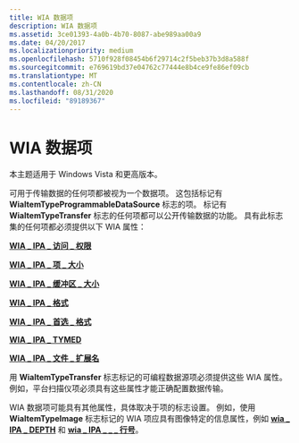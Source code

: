 ```yaml
---
title: WIA 数据项
description: WIA 数据项
ms.assetid: 3ce01393-4a0b-4b70-8087-abe989aa00a9
ms.date: 04/20/2017
ms.localizationpriority: medium
ms.openlocfilehash: 5710f928f08454b6f29714c2f5beb37b3d8a588f
ms.sourcegitcommit: e769619bd37e04762c77444e8b4ce9fe86ef09cb
ms.translationtype: MT
ms.contentlocale: zh-CN
ms.lasthandoff: 08/31/2020
ms.locfileid: "89189367"
---
```

# <a name="wia-data-item"></a>WIA 数据项





本主题适用于 Windows Vista 和更高版本。

可用于传输数据的任何项都被视为一个数据项。 这包括标记有 **WiaItemTypeProgrammableDataSource** 标志的项。 标记有 **WiaItemTypeTransfer** 标志的任何项都可以公开传输数据的功能。 具有此标志集的任何项都必须提供以下 WIA 属性：

[**WIA \_ IPA \_ 访问 \_ 权限**](./wia-ipa-access-rights.md)

[**WIA \_ IPA \_ 项 \_ 大小**](./wia-ipa-item-size.md)

[**WIA \_ IPA \_ 缓冲区 \_ 大小**](./wia-ipa-buffer-size.md)

[**WIA \_ IPA \_ 格式**](./wia-ipa-format.md)

[**WIA \_ IPA \_ 首选 \_ 格式**](./wia-ipa-preferred-format.md)

[**WIA \_ IPA \_ TYMED**](./wia-ipa-tymed.md)

[**WIA \_ IPA \_ 文件 \_ 扩展名**](./wia-ipa-filename-extension.md)

用 **WiaItemTypeTransfer** 标志标记的可编程数据源项必须提供这些 WIA 属性。 例如，平台扫描仪项必须具有这些属性才能正确配置数据传输。

WIA 数据项可能具有其他属性，具体取决于项的标志设置。 例如，使用 **WiaItemTypeImage** 标志标记的 WIA 项应具有图像特定的信息属性，例如 [**wia \_ IPA \_ DEPTH**](./wia-ipa-depth.md) 和 [**wia \_ IPA \_ \_ \_ 行号**](./wia-ipa-number-of-lines.md)。

 

